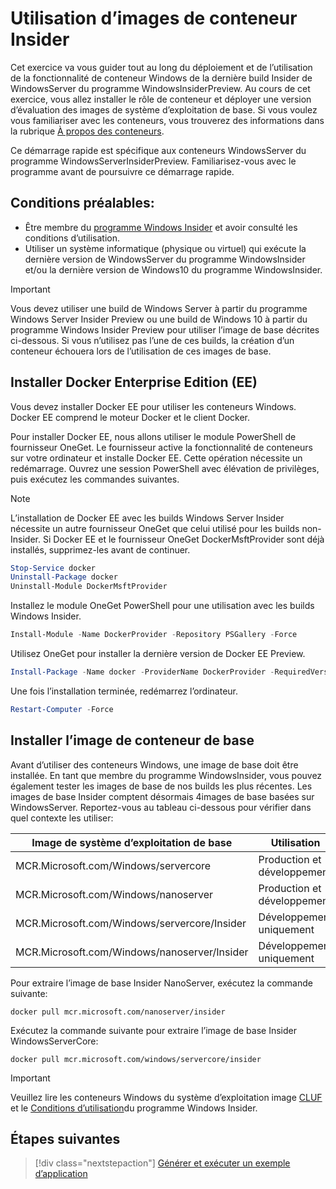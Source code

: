 
# <a name="using-insider-container-images"></a>Utilisation d’images de conteneur Insider

Cet exercice va vous guider tout au long du déploiement et de l’utilisation de la fonctionnalité de conteneur Windows de la dernière build Insider de WindowsServer du programme WindowsInsiderPreview. Au cours de cet exercice, vous allez installer le rôle de conteneur et déployer une version d’évaluation des images de système d’exploitation de base. Si vous voulez vous familiariser avec les conteneurs, vous trouverez des informations dans la rubrique [À propos des conteneurs](../about/index.md).

Ce démarrage rapide est spécifique aux conteneurs WindowsServer du programme WindowsServerInsiderPreview. Familiarisez-vous avec le programme avant de poursuivre ce démarrage rapide.

## <a name="prerequisites"></a>Conditions préalables:

- Être membre du [programme Windows Insider](https://insider.windows.com/GettingStarted) et avoir consulté les conditions d’utilisation.
- Utiliser un système informatique (physique ou virtuel) qui exécute la dernière version de WindowsServer du programme WindowsInsider et/ou la dernière version de Windows10 du programme WindowsInsider.

> [!IMPORTANT]
> Vous devez utiliser une build de Windows Server à partir du programme Windows Server Insider Preview ou une build de Windows 10 à partir du programme Windows Insider Preview pour utiliser l’image de base décrites ci-dessous. Si vous n’utilisez pas l’une de ces builds, la création d’un conteneur échouera lors de l’utilisation de ces images de base.

## <a name="install-docker-enterprise-edition-ee"></a>Installer Docker Enterprise Edition (EE)

Vous devez installer Docker EE pour utiliser les conteneurs Windows. Docker EE comprend le moteur Docker et le client Docker.

Pour installer Docker EE, nous allons utiliser le module PowerShell de fournisseur OneGet. Le fournisseur active la fonctionnalité de conteneurs sur votre ordinateur et installe Docker EE. Cette opération nécessite un redémarrage. Ouvrez une session PowerShell avec élévation de privilèges, puis exécutez les commandes suivantes.

> [!NOTE]
> L’installation de Docker EE avec les builds Windows Server Insider nécessite un autre fournisseur OneGet que celui utilisé pour les builds non-Insider. Si Docker EE et le fournisseur OneGet DockerMsftProvider sont déjà installés, supprimez-les avant de continuer.

```powershell
Stop-Service docker
Uninstall-Package docker
Uninstall-Module DockerMsftProvider
```

Installez le module OneGet PowerShell pour une utilisation avec les builds Windows Insider.

```powershell
Install-Module -Name DockerProvider -Repository PSGallery -Force
```

Utilisez OneGet pour installer la dernière version de Docker EE Preview.

```powershell
Install-Package -Name docker -ProviderName DockerProvider -RequiredVersion Preview
```

Une fois l’installation terminée, redémarrez l’ordinateur.

```powershell
Restart-Computer -Force
```

## <a name="install-base-container-image"></a>Installer l’image de conteneur de base

Avant d’utiliser des conteneurs Windows, une image de base doit être installée. En tant que membre du programme WindowsInsider, vous pouvez également tester les images de base de nos builds les plus récentes. Les images de base Insider comptent désormais 4images de base basées sur WindowsServer. Reportez-vous au tableau ci-dessous pour vérifier dans quel contexte les utiliser:

| Image de système d’exploitation de base                       | Utilisation                      |
|-------------------------------------|----------------------------|
| MCR.Microsoft.com/Windows/servercore         | Production et développement |
| MCR.Microsoft.com/Windows/nanoserver              | Production et développement |
| MCR.Microsoft.com/Windows/servercore/Insider | Développement uniquement           |
| MCR.Microsoft.com/Windows/nanoserver/Insider        | Développement uniquement           |

Pour extraire l’image de base Insider NanoServer, exécutez la commande suivante:

```console
docker pull mcr.microsoft.com/nanoserver/insider
```

Exécutez la commande suivante pour extraire l’image de base Insider WindowsServerCore:

```console
docker pull mcr.microsoft.com/windows/servercore/insider
```

> [!IMPORTANT]
> Veuillez lire les conteneurs Windows du système d’exploitation image [CLUF](../EULA.md ) et le [Conditions d’utilisation](https://www.microsoft.com/software-download/windowsinsiderpreviewserver)du programme Windows Insider.

## <a name="next-steps"></a>Étapes suivantes

> [!div class="nextstepaction"]
> [Générer et exécuter un exemple d’application](./Nano-RS3-.NET-Core-and-PS.md)
